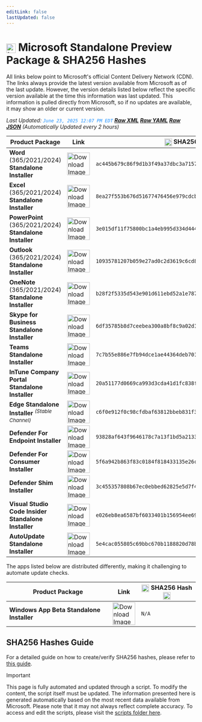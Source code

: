 ```yaml
---
editLink: false
lastUpdated: false
---
```

# <img src="/images/Microsoft_Logo_512px.png" alt="image" width="25" style="vertical-align: middle; display: inline-block;" /> Microsoft Standalone Preview Package & SHA256 Hashes

<span class="extra-small">All links below point to Microsoft's official Content Delivery Network (CDN).</span>
<span class="extra-small">The links always provide the latest version available from Microsoft as of the last update. However, the version details listed below reflect the specific version available at the time this information was last updated. This information is pulled directly from Microsoft, so if no updates are available, it may show an older or current version.</span>

<span class="extra-small">_Last Updated: <code style="color : dodgerblue">June 23, 2025 12:07 PM EDT</code> [**_Raw XML_**](https://github.com/cocopuff2u/MOFA/blob/main/latest_raw_files/macos_standalone_preview.xml) [**_Raw YAML_**](https://github.com/cocopuff2u/MOFA/blob/main/latest_raw_files/macos_standalone_preview.yaml) [**_Raw JSON_**](https://github.com/cocopuff2u/MOFA/blob/main/latest_raw_files/macos_standalone_preview.json)
 (Automatically Updated every 2 hours)_</span>

| **Product Package** | **Link** | **<img src="/images/sha-256.png" alt="image" width="20" style="vertical-align: middle; display: inline-block;" /> SHA256 Hash <img src="/images/sha-256.png" alt="image" width="20" style="vertical-align: middle; display: inline-block;" />** |
|----------------------|----------|------------------|
| **Word** (365/2021/2024) **Standalone Installer** | <a href="https://officecdnmac.microsoft.com/pr/1ac37578-5a24-40fb-892e-b89d85b6dfaa/MacAutoupdate/Microsoft_Word_16.98.25060824_Updater.pkg"><img src="/images/MSWD_512x512x32.png" alt="Download Image" width="60"></a> | `ac445b679c86f9d1b3f49a37dbc3a71573dc5310e174e00e986006384a9c2168` |
| **Excel** (365/2021/2024) **Standalone Installer** | <a href="https://officecdnmac.microsoft.com/pr/1ac37578-5a24-40fb-892e-b89d85b6dfaa/MacAutoupdate/Microsoft_Excel_16.98.25060824_Updater.pkg"><img src="/images/XCEL_512x512x32.png" alt="Download Image" width="60"></a> | `8ea27f553b676d51677476456e979cdcbad6c8ea2849e2108f0a5fa28bdb14c3` |
| **PowerPoint** (365/2021/2024) **Standalone Installer** | <a href="https://officecdnmac.microsoft.com/pr/1ac37578-5a24-40fb-892e-b89d85b6dfaa/MacAutoupdate/Microsoft_PowerPoint_16.98.25060824_Updater.pkg"><img src="/images/PPT3_512x512x32.png" alt="Download Image" width="60"></a> | `3e015df11f75800bc1a4eb995d334d444cbc92060281e4aadde20b6ae94a106a` |
| **Outlook** (365/2021/2024) **Standalone Installer**| <a href="https://officecdnmac.microsoft.com/pr/1ac37578-5a24-40fb-892e-b89d85b6dfaa/MacAutoupdate/Microsoft_Outlook_16.98.25061520_Updater.pkg"><img src="/images/Outlook_512x512x32.png" alt="Download Image" width="60"></a> | `10935781207b059e27ad0c2d3619c6cd89c322c8ed1c3ebd051bee855f9a960a` |
| **OneNote** (365/2021/2024) **Standalone Installer** | <a href="https://officecdnmac.microsoft.com/pr/1ac37578-5a24-40fb-892e-b89d85b6dfaa/MacAutoupdate/Microsoft_OneNote_16.98.25060824_Updater.pkg"><img src="/images/OneNote_512x512x32.png" alt="Download Image" width="60"></a> | `b28f2f5335d543e901d611ebd52a1e787c16c2f05ebdd054c09a9f2d913ac0b1` |
| **Skype for Business Standalone Installer** | <a href="https://officecdn.microsoft.com/pr/1ac37578-5a24-40fb-892e-b89d85b6dfaa/MacAutoupdate/SkypeForBusinessUpdater-16.31.8.pkg"><img src="/images/skype_for_business.png" alt="Download Image" width="60"></a> | `6df35785b8d7ceebea300a8bf8c9a02d1ca417ed580724d49375eea7815daad8` |
| **Teams Standalone Installer** | <a href="https://statics.teams.cdn.office.net/production-osx/25163.3001.3726.6503/MicrosoftTeams.pkg"><img src="/images/teams_512x512x32.png" alt="Download Image" width="60"></a> | `7c7b55e886e7fb94dce1ae44364deb701eb5a6f58db2c4c827754a3fd3f2a538` |
| **InTune Company Portal Standalone Installer** | <a href="https://officecdnmac.microsoft.com/pr/1ac37578-5a24-40fb-892e-b89d85b6dfaa/MacAutoupdate/CompanyPortal_5.2504.1-Upgrade.pkg"><img src="/images/companyportal.png" alt="Download Image" width="60"></a> | `20a51177d0669ca993d3cda41d1fc838f47dd7780687a8f0287b18dcc2ef341e` |
| **Edge Standalone Installer** <sup>_(Stable Channel)_</sup> | <a href="https://officecdn-microsoft-com.akamaized.net/pr/03adf619-38c6-4249-95ff-4a01c0ffc962/MacAutoupdate/MicrosoftEdgeUpdate-134.0.3124.51.pkg"><img src="/images/edge_app.png" alt="Download Image" width="60"></a> | `c6f0e912f0c98cfdbaf63812bbeb831f3ab003c99c9de4882ddee75a0ce64559` |
| **Defender For Endpoint Installer** | <a href="https://officecdnmac.microsoft.com/pr/1ac37578-5a24-40fb-892e-b89d85b6dfaa/MacAutoupdate/wdav-upgrade.pkg"><img src="/images/defender_512x512x32.png" alt="Download Image" width="60"></a> | `93828af643f9646178c7a13f1bd5a213391b3955e1be1b357e0dbe85083cccc2` |
| **Defender For Consumer Installer** | <a href="https://officecdnmac.microsoft.com/pr/1ac37578-5a24-40fb-892e-b89d85b6dfaa/MacAutoupdate/Microsoft_Defender_101.25042.0009_Individuals_Installer.pkg"><img src="/images/defender_512x512x32.png" alt="Download Image" width="60"></a> | `5f6a942b863f83c0184f818433135e26c98d0859a9dd2759700b78feb643c1ca` |
| **Defender Shim Installer** | <a href="https://officecdnmac.microsoft.com/pr/1ac37578-5a24-40fb-892e-b89d85b6dfaa/MacAutoupdate/Microsoft_Defender_101.24080.0001_Individuals_Shim_Installer.pkg"><img src="/images/defender_512x512x32.png" alt="Download Image" width="60"></a> | `3c455357808b67ec0ebbed62825e5d7f4652f3f53a1d3d58510e82099981bb51` |
| **Visual Studio Code Insider Standalone Installer** | <a href="https://vscode.download.prss.microsoft.com/dbazure/download/insider/33ea51e6852f55e950f74302a057f4c0bedf148d/VSCode-darwin-universal.zip"><img src="/images/Code_512x512x32.png" alt="Download Image" width="60"></a> | `e026eb8ea6587bf6033401b156954ee69f58302e17a89fe0b576574574087b07` |
| **AutoUpdate Standalone Installer** | <a href="https://officecdnmac.microsoft.com/pr/1ac37578-5a24-40fb-892e-b89d85b6dfaa/MacAutoupdate/Microsoft_AutoUpdate_4.79.25033028_Updater.pkg"><img src="/images/autoupdate.png" alt="Download Image" width="60"></a> | `5e4cac055805c69bbc670b1188820d78bc33119bf66c2e81f2fe4c2710749b6c` |

<span class="extra-small">The apps listed below are distributed differently, making it challenging to automate update checks.</span>

| **Product Package** | **Link** | **<img src="/images/sha-256.png" alt="image" width="20" style="vertical-align: middle; display: inline-block;" /> SHA256 Hash <img src="/images/sha-256.png" alt="image" width="20" style="vertical-align: middle; display: inline-block;" />** |
|----------------------|----------|------------------|
| **Windows App Beta Standalone Installer** | <a href="https://install.appcenter.ms/orgs/rdmacios-k2vy/apps/microsoft-remote-desktop-for-mac/distribution_groups/all-users-of-microsoft-remote-desktop-for-mac"><img src="/images/windowsapp.png" alt="Download Image" width="60"></a> | `N/A` |

## SHA256 Hashes Guide

For a detailed guide on how to create/verify SHA256 hashes, please refer to [this guide](/guides/how_to_sha256).

> [!IMPORTANT]
> This page is fully automated and updated through a script. To modify the content, the script itself must be updated. The information presented here is generated automatically based on the most recent data available from Microsoft. Please note that it may not always reflect complete accuracy. To access and edit the scripts, please visit the [scripts folder here](https://github.com/cocopuff2u/MOFA_WEBSITE/tree/main/update_readme_scripts).
